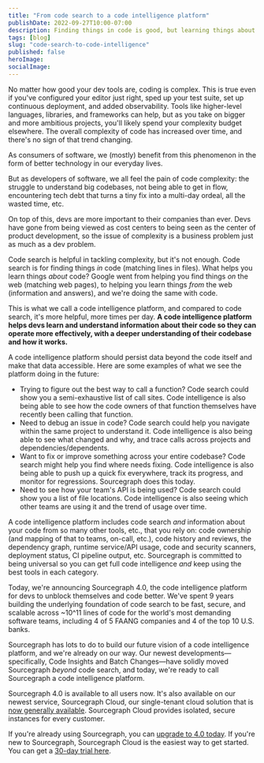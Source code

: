 ```yaml
---
title: "From code search to a code intelligence platform"
publishDate: 2022-09-27T10:00-07:00
description: Finding things in code is good, but learning things about code is great. Sourcegraph's code intelligence platform is built to help.
tags: [blog]
slug: "code-search-to-code-intelligence"
published: false
heroImage: 
socialImage: 
---
```


No matter how good your dev tools are, coding is complex. This is true even if you've configured your editor just right, sped up your test suite, set up continuous deployment, and added observability. Tools like higher-level languages, libraries, and frameworks can help, but as you take on bigger and more ambitious projects, you'll likely spend your complexity budget elsewhere. The overall complexity of code has increased over time, and there's no sign of that trend changing.

As consumers of software, we (mostly) benefit from this phenomenon in the form of better technology in our everyday lives.

But as developers of software, we all feel the pain of code complexity: the struggle to understand big codebases, not being able to get in flow, encountering tech debt that turns a tiny fix into a multi-day ordeal, all the wasted time, etc. 

On top of this, devs are more important to their companies than ever. Devs have gone from being viewed as cost centers to being seen as the center of product development, so the issue of complexity is a business problem just as much as a dev problem.

Code search is helpful in tackling complexity, but it's not enough. Code search is for finding things *in* code (matching lines in files). What helps you learn things *about* code? Google went from helping you find things *on* the web (matching web pages), to helping you learn things *from* the web (information and answers), and we're doing the same with code.

This is what we call a code intelligence platform, and compared to code search, it's more helpful, more times per day. **A code intelligence platform helps devs learn and understand information about their code so they can operate more effectively, with a deeper understanding of their codebase and how it works.** 

A code intelligence platform should persist data beyond the code itself and make that data accessible. Here are some examples of what we see the platform doing in the future:

- Trying to figure out the best way to call a function? Code search could show you a semi-exhaustive list of call sites. Code intelligence is also being able to see how the code owners of that function themselves have recently been calling that function.
- Need to debug an issue in code? Code search could help you navigate within the same project to understand it. Code intelligence is also being able to see what changed and why, and trace calls across projects and dependencies/dependents.
- Want to fix or improve something across your entire codebase? Code search might help you find where needs fixing. Code intelligence is also being able to push up a quick fix everywhere, track its progress, and monitor for regressions. Sourcegraph does this today.
- Need to see how your team's API is being used? Code search could show you a list of file locations. Code intelligence is also seeing which other teams are using it and the trend of usage over time.

A code intelligence platform includes code search *and* information about your code from so many other tools, etc., that you rely on: code ownership (and mapping of that to teams, on-call, etc.), code history and reviews, the dependency graph, runtime service/API usage, code and security scanners, deployment status, CI pipeline output, etc. Sourcegraph is committed to being universal so you can get full code intelligence *and* keep using the best tools in each category.

Today, we're announcing Sourcegraph 4.0, the code intelligence platform for devs to unblock themselves and code better. We've spent 9 years building the underlying foundation of code search to be fast, secure, and scalable across ~10^11 lines of code for the world's most demanding software teams, including 4 of 5 FAANG companies and 4 of the top 10 U.S. banks. 

Sourcegraph has lots to do to build our future vision of a code intelligence platform, and we're already on our way. Our newest developments—specifically, Code Insights and Batch Changes—have solidly moved Sourcegraph _beyond_ code search, and today, we're ready to call Sourcegraph a code intelligence platform.

Sourcegraph 4.0 is available to all users now. It's also available on our newest service, Sourcegraph Cloud, our single-tenant cloud solution that is [now generally available](/blog/enterprise-cloud). Sourcegraph Cloud provides isolated, secure instances for every customer.

If you're already using Sourcegraph, you can [upgrade to 4.0 today](https://docs.sourcegraph.com/admin/updates). If you're new to Sourcegraph, Sourcegraph Cloud is the easiest way to get started. You can get a [30-day trial here](https://signup.sourcegraph.com).

